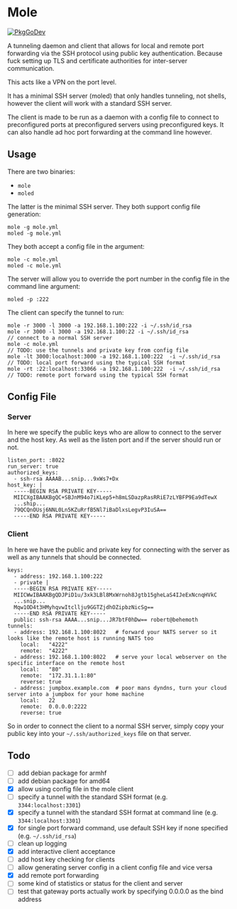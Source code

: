 # Mole

[![PkgGoDev](https://pkg.go.dev/badge/github.com/penguinpowernz/mole)](https://pkg.go.dev/github.com/penguinpowernz/mole)

A tunneling daemon and client that allows for local and remote port 
forwarding via the SSH protocol using public key authentication. Because
fuck setting up TLS and certificate authorities for inter-server communication.

This acts like a VPN on the port level.

It has a minimal SSH server (moled) that only handles tunneling, not shells,
however the client will work with a standard SSH server.

The client is made to be run as a daemon with a config file to connect to
preconfigured ports at preconfigured servers using preconfigured keys.  It
can also handle ad hoc port forwarding at the command line however.

## Usage

There are two binaries:

* `mole`
* `moled`

The latter is the minimal SSH server.  They both support config file generation:

    mole -g mole.yml
    moled -g mole.yml

They both accept a config file in the argument:

    mole -c mole.yml
    moled -c mole.yml

The server will allow you to override the port number in the config file
in the command line argument:

    moled -p :222

The client can specify the tunnel to run:

    mole -r 3000 -l 3000 -a 192.168.1.100:222 -i ~/.ssh/id_rsa
    mole -r 3000 -l 3000 -a 192.168.1.100:22 -i ~/.ssh/id_rsa             // connect to a normal SSH server
    mole -c mole.yml                                                      // TODO: use the tunnels and private key from config file
    mole -lt 3000:localhost:3000 -a 192.168.1.100:222  -i ~/.ssh/id_rsa   // TODO: local port forward using the typical SSH format
    mole -rt :22:localhost:33066 -a 192.168.1.100:222  -i ~/.ssh/id_rsa   // TODO: remote port forward using the typical SSH format

## Config File

### Server

In here we specify the public keys who are allow to connect to the server and
the host key.  As well as the listen port and if the server should run or not.

    listen_port: :8022
    run_server: true
    authorized_keys:
      - ssh-rsa AAAAB...snip...9xWs7+Dx
    host_key: |
      -----BEGIN RSA PRIVATE KEY-----
      MIICXgIBAAKBgQC+SBJnM94o7iKLep5+h8mLSDazpRasRRiE7zLYBFP9Ea9dTewX
      ...ship...
      79QCQnOUsj6NNL0Ln5KZuRrfB5Nl7iBaDlxsLegvP3IuSA==
      -----END RSA PRIVATE KEY-----

### Client

In here we have the public and private key for connecting with the server as well
as any tunnels that should be connected.

    keys: 
      - address: 192.168.1.100:222
      - private |
      -----BEGIN RSA PRIVATE KEY-----
      MIICWwIBAAKBgQDJPiD1u/3xk3LBl8MxWrnoh8Jgtb15gheLaS4IJeExNcnqHVkC
      ...snip...
      Mqw1OD4t3HMyhqvwItcllju9GGTZjdhOZipbzNicSg==
      -----END RSA PRIVATE KEY-----
      public: ssh-rsa AAAA...snip...JR7btF0hDw== robert@behemoth
    tunnels:
      - address: 192.168.1.100:8022   # forward your NATS server so it looks like the remote host is running NATS too
        local:   "4222"
        remote:  "4222"
      - address: 192.168.1.100:8022   # serve your local webserver on the specific interface on the remote host
        local:   "80"
        remote:  "172.31.1.1:80"
        reverse: true
      - address: jumpbox.example.com  # poor mans dyndns, turn your cloud server into a jumpbox for your home machine
        local:   22
        remote:  0.0.0.0:2222
        reverse: true

So in order to connect the client to a normal SSH server, simply copy your public key
into your `~/.ssh/authorized_keys` file on that server.

## Todo

- [ ] add debian package for armhf
- [ ] add debian package for amd64
- [x] allow using config file in the mole client
- [ ] specify a tunnel with the standard SSH format (e.g. `3344:localhost:3301`)
- [x] specify a tunnel with the standard SSH format at command line (e.g. `3344:localhost:3301`)
- [x] for single port forward command, use default SSH key if none specified (e.g. `~/.ssh/id_rsa`)
- [ ] clean up logging
- [x] add interactive client acceptance
- [ ] add host key checking for clients
- [ ] allow generating server config in a client config file and vice versa
- [x] add remote port forwarding
- [ ] some kind of statistics or status for the client and server
- [ ] test that gateway ports actually work by specifying 0.0.0.0 as the bind address
